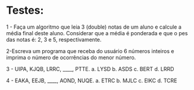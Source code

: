 # Testes:
1 - Faça um algoritmo que leia 3 (double) notas de um aluno e calcule a média final deste aluno.
Considerar que a média é ponderada e que o pes das notas é: 2, 3 e 5, respectivamente.

2-Escreva um programa que receba do usuário 6 números inteiros e imprima o número de ocorrências do menor número.

3 - UIPA, KJQB, LRRC, ____, PTTE.
a. LYSD
b. ASDS
c. BERT
d. LRRD

4 - EAKA, EEJB, ____, AOND, NUQE.
a. ETRC
b. MJLC
c. EIKC
d. TCRE
